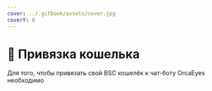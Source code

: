 ```yaml
---
cover: ../.gitbook/assets/cover.jpg
coverY: 0
---
```


# 🦊 Привязка кошелька

Для того, чтобы привязать свой BSC кошелёк к чат-боту OrcaEyes необходимо&#x20;
